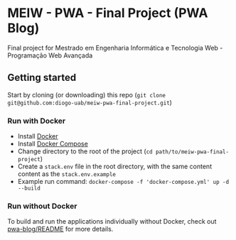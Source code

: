 # MEIW - PWA - Final Project (PWA Blog)

Final project for Mestrado em Engenharia Informática e Tecnologia Web - Programação Web Avançada

## Getting started

Start by cloning (or downloading) this repo (`git clone git@github.com:diogo-uab/meiw-pwa-final-project.git`)

### Run with Docker

* Install [Docker](https://docker.com)
* Install [Docker Compose](https://docs.docker.com/compose/)
* Change directory to the root of the project (`cd path/to/meiw-pwa-final-project`)
* Create a `stack.env` file in the root directory, with the same content content as the `stack.env.example`
* Example run command: `docker-compose -f 'docker-compose.yml' up -d --build`

### Run without Docker

To build and run the applications individually without Docker, check out [pwa-blog/README](./pwa-blog/README.md) for more details.
